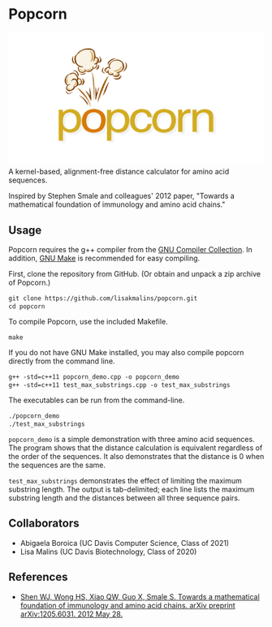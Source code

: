 # Popcorn
![Popcorn logo](Images/popcorn_logo_transparent.png)
A kernel-based, alignment-free distance calculator for amino acid sequences.

Inspired by Stephen Smale and colleagues' 2012 paper, "Towards a mathematical foundation of immunology and amino acid chains."

## Usage
Popcorn requires the g++ compiler from the [GNU Compiler Collection](https://gcc.gnu.org/). In addition, [GNU Make](https://www.gnu.org/software/make/) is recommended for easy compiling.

First, clone the repository from GitHub. (Or obtain and unpack a zip archive of Popcorn.)
```
git clone https://github.com/lisakmalins/popcorn.git
cd popcorn
```

To compile Popcorn, use the included Makefile.
```
make
```

If you do not have GNU Make installed, you may also compile popcorn directly from the command line.
```
g++ -std=c++11 popcorn_demo.cpp -o popcorn_demo
g++ -std=c++11 test_max_substrings.cpp -o test_max_substrings
```

The executables can be run from the command-line.
```
./popcorn_demo
./test_max_substrings
```

`popcorn_demo` is a simple demonstration with three amino acid sequences. The program shows that the distance calculation is equivalent regardless of the order of the sequences. It also demonstrates that the distance is 0 when the sequences are the same.

`test_max_substrings` demonstrates the effect of limiting the maximum substring length. The output is tab-delimited; each line lists the maximum substring length and the distances between all three sequence pairs.



## Collaborators
- Abigaela Boroica (UC Davis Computer Science, Class of 2021)
- Lisa Malins (UC Davis Biotechnology, Class of 2020)

## References
- [Shen WJ, Wong HS, Xiao QW, Guo X, Smale S. Towards a mathematical foundation of immunology and amino acid chains. arXiv preprint arXiv:1205.6031. 2012 May 28.](https://arxiv.org/abs/1205.6031)
